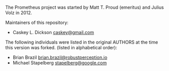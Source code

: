 The Prometheus project was started by Matt T. Proud (emeritus) and
Julius Volz in 2012.

Maintainers of this repository:

* Caskey L. Dickson <caskey@gmail.com>

The following individuals were listed in the original AUTHORS at the
time this version was forked.
(listed in alphabetical order):

* Brian Brazil <brian.brazil@robustperception.io>
* Michael Stapelberg <stapelberg@google.com>


